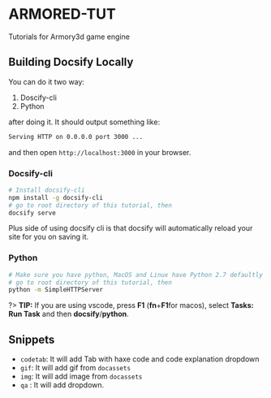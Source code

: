# ARMORED-TUT

Tutorials for Armory3d game engine

## Building Docsify Locally
You can do it two way:
1. Doscify-cli
2. Python

after doing it. It should output something like:
```bash
Serving HTTP on 0.0.0.0 port 3000 ...
```
and then open `http://localhost:3000` in your browser.

### Docsify-cli
```bash
# Install docsify-cli
npm install -g docsify-cli
# go to root directory of this tutorial, then
docsify serve
```
Plus side of using docsify cli is that docsify will automatically reload your site for you on saving it.

### Python
```bash
# Make sure you have python, MacOS and Linux have Python 2.7 defaultly installed
# go to root directory of this tutorial, then
python -m SimpleHTTPServer
```

?> **TIP:** If you are using vscode, press **F1** (**fn**+**F1**for macos), select **Tasks: Run Task** and then **docsify**/**python**.

## Snippets

- `codetab`: It will add Tab with haxe code and code explanation dropdown
- `gif`: It will add gif from `docassets`
- `img`: It will add image from `docassets`
- `qa` : It will add dropdown.
